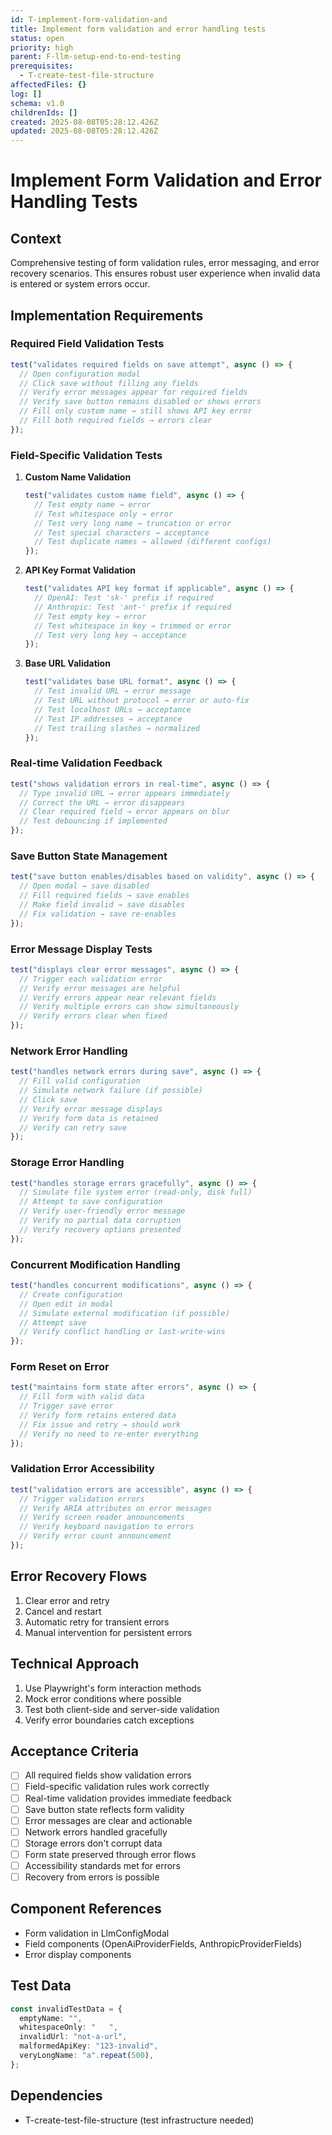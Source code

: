 ```yaml
---
id: T-implement-form-validation-and
title: Implement form validation and error handling tests
status: open
priority: high
parent: F-llm-setup-end-to-end-testing
prerequisites:
  - T-create-test-file-structure
affectedFiles: {}
log: []
schema: v1.0
childrenIds: []
created: 2025-08-08T05:28:12.426Z
updated: 2025-08-08T05:28:12.426Z
---
```


# Implement Form Validation and Error Handling Tests

## Context

Comprehensive testing of form validation rules, error messaging, and error recovery scenarios. This ensures robust user experience when invalid data is entered or system errors occur.

## Implementation Requirements

### Required Field Validation Tests

```typescript
test("validates required fields on save attempt", async () => {
  // Open configuration modal
  // Click save without filling any fields
  // Verify error messages appear for required fields
  // Verify save button remains disabled or shows errors
  // Fill only custom name → still shows API key error
  // Fill both required fields → errors clear
});
```

### Field-Specific Validation Tests

1. **Custom Name Validation**

   ```typescript
   test("validates custom name field", async () => {
     // Test empty name → error
     // Test whitespace only → error
     // Test very long name → truncation or error
     // Test special characters → acceptance
     // Test duplicate names → allowed (different configs)
   });
   ```

2. **API Key Format Validation**

   ```typescript
   test("validates API key format if applicable", async () => {
     // OpenAI: Test 'sk-' prefix if required
     // Anthropic: Test 'ant-' prefix if required
     // Test empty key → error
     // Test whitespace in key → trimmed or error
     // Test very long key → acceptance
   });
   ```

3. **Base URL Validation**
   ```typescript
   test("validates base URL format", async () => {
     // Test invalid URL → error message
     // Test URL without protocol → error or auto-fix
     // Test localhost URLs → acceptance
     // Test IP addresses → acceptance
     // Test trailing slashes → normalized
   });
   ```

### Real-time Validation Feedback

```typescript
test("shows validation errors in real-time", async () => {
  // Type invalid URL → error appears immediately
  // Correct the URL → error disappears
  // Clear required field → error appears on blur
  // Test debouncing if implemented
});
```

### Save Button State Management

```typescript
test("save button enables/disables based on validity", async () => {
  // Open modal → save disabled
  // Fill required fields → save enables
  // Make field invalid → save disables
  // Fix validation → save re-enables
});
```

### Error Message Display Tests

```typescript
test("displays clear error messages", async () => {
  // Trigger each validation error
  // Verify error messages are helpful
  // Verify errors appear near relevant fields
  // Verify multiple errors can show simultaneously
  // Verify errors clear when fixed
});
```

### Network Error Handling

```typescript
test("handles network errors during save", async () => {
  // Fill valid configuration
  // Simulate network failure (if possible)
  // Click save
  // Verify error message displays
  // Verify form data is retained
  // Verify can retry save
});
```

### Storage Error Handling

```typescript
test("handles storage errors gracefully", async () => {
  // Simulate file system error (read-only, disk full)
  // Attempt to save configuration
  // Verify user-friendly error message
  // Verify no partial data corruption
  // Verify recovery options presented
});
```

### Concurrent Modification Handling

```typescript
test("handles concurrent modifications", async () => {
  // Create configuration
  // Open edit in modal
  // Simulate external modification (if possible)
  // Attempt save
  // Verify conflict handling or last-write-wins
});
```

### Form Reset on Error

```typescript
test("maintains form state after errors", async () => {
  // Fill form with valid data
  // Trigger save error
  // Verify form retains entered data
  // Fix issue and retry → should work
  // Verify no need to re-enter everything
});
```

### Validation Error Accessibility

```typescript
test("validation errors are accessible", async () => {
  // Trigger validation errors
  // Verify ARIA attributes on error messages
  // Verify screen reader announcements
  // Verify keyboard navigation to errors
  // Verify error count announcement
});
```

## Error Recovery Flows

1. Clear error and retry
2. Cancel and restart
3. Automatic retry for transient errors
4. Manual intervention for persistent errors

## Technical Approach

1. Use Playwright's form interaction methods
2. Mock error conditions where possible
3. Test both client-side and server-side validation
4. Verify error boundaries catch exceptions

## Acceptance Criteria

- [ ] All required fields show validation errors
- [ ] Field-specific validation rules work correctly
- [ ] Real-time validation provides immediate feedback
- [ ] Save button state reflects form validity
- [ ] Error messages are clear and actionable
- [ ] Network errors handled gracefully
- [ ] Storage errors don't corrupt data
- [ ] Form state preserved through error flows
- [ ] Accessibility standards met for errors
- [ ] Recovery from errors is possible

## Component References

- Form validation in LlmConfigModal
- Field components (OpenAiProviderFields, AnthropicProviderFields)
- Error display components

## Test Data

```typescript
const invalidTestData = {
  emptyName: "",
  whitespaceOnly: "   ",
  invalidUrl: "not-a-url",
  malformedApiKey: "123-invalid",
  veryLongName: "a".repeat(500),
};
```

## Dependencies

- T-create-test-file-structure (test infrastructure needed)
